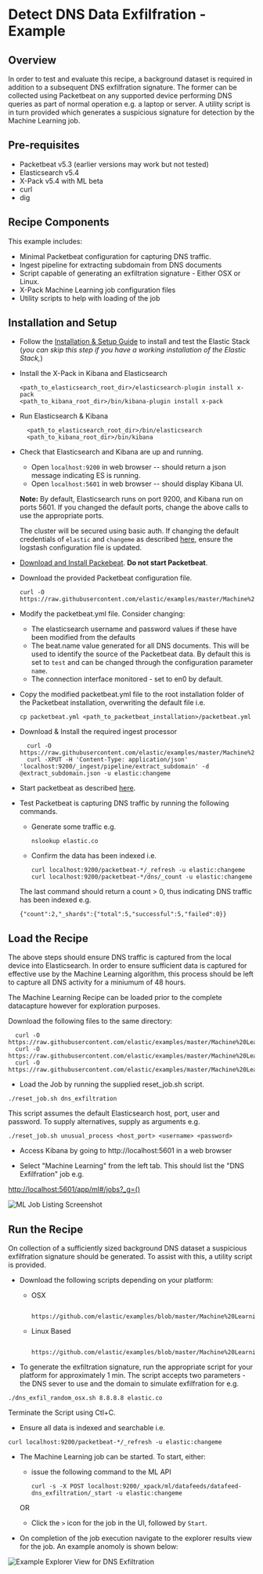 # Detect DNS Data Exfilfration - Example

## Overview

In order to test and evaluate this recipe, a background dataset is required in addition to a subsequent DNS exfilfration signature.  The former can be collected using Packetbeat on any supported device performing DNS queries as part of normal operation e.g. a laptop or server.  A utility script is in turn provided which generates a suspicious signature for detection by the Machine Learning job.

## Pre-requisites

- Packetbeat v5.3 (earlier versions may work but not tested)
- Elasticsearch v5.4
- X-Pack v5.4 with ML beta
- curl
- dig

## Recipe Components

This example includes:

 * Minimal Packetbeat configuration for capturing DNS traffic.
 * Ingest pipeline for extracting subdomain from DNS documents
 * Script capable of generating an exfiltration signature - Either OSX or Linux.
 * X-Pack Machine Learning job configuration files
 * Utility scripts to help with loading of the job

## Installation and Setup

* Follow the [Installation & Setup Guide](https://github.com/elastic/examples/blob/master/Installation%20and%20Setup.md) to install and test the Elastic Stack (*you can skip this step if you have a working installation of the Elastic Stack,*)

* Install the X-Pack in Kibana and Elasticsearch

  ```shell
  <path_to_elasticsearch_root_dir>/elasticsearch-plugin install x-pack
  <path_to_kibana_root_dir>/bin/kibana-plugin install x-pack
  ```

* Run Elasticsearch & Kibana

  ```shell
    <path_to_elasticsearch_root_dir>/bin/elasticsearch
    <path_to_kibana_root_dir>/bin/kibana

  ```

* Check that Elasticsearch and Kibana are up and running.

  - Open `localhost:9200` in web browser -- should return a json message indicating ES is running.
  - Open `localhost:5601` in web browser -- should display Kibana UI.

  **Note:** By default, Elasticsearch runs on port 9200, and Kibana run on ports 5601. If you changed the default ports, change the above calls to use the appropriate ports.  

  The cluster will be secured using basic auth. If changing the default credentials of `elastic` and `changeme` as described [here](https://www.elastic.co/guide/en/x-pack/current/security-getting-started.html), ensure the logstash configuration file is updated.

* [Download and Install Packebeat](https://www.elastic.co/guide/en/beats/packetbeat/current/packetbeat-installation.html). **Do not start Packetbeat**.

* Download the provided Packetbeat configuration file.

    ```
    curl -O https://raw.githubusercontent.com/elastic/examples/master/Machine%20Learning/Security%20Analytics%20Recipes/dns_data_exfiltration/configs/packetbeat/packetbeat.yml
    ```

* Modify the packetbeat.yml file. Consider changing:

    - The elasticsearch username and password values if these have been modified from the defaults
    - The beat.name value generated for all DNS documents. This will be used to identify the source of the Packetbeat data. By default this is set to `test` and can be changed through the configuration parameter `name`.
    - The connection interface monitored - set to en0 by default.

* Copy the modified packetbeat.yml file to the root installation folder of the Packetbeat installation, overwriting the default file i.e.

    ```cp packetbeat.yml <path_to_packetbeat_installation>/packetbeat.yml```

* Download & Install the required ingest processor  

  ```
    curl -O https://raw.githubusercontent.com/elastic/examples/master/Machine%20Learning/Security%20Analytics%20Recipes/dns_data_exfiltration/configs/ingest/extract_subdomain.json
    curl -XPUT -H 'Content-Type: application/json' 'localhost:9200/_ingest/pipeline/extract_subdomain' -d @extract_subdomain.json -u elastic:changeme
  ```

* Start packetbeat as described [here](https://www.elastic.co/guide/en/beats/packetbeat/current/packetbeat-starting.html).

* Test Packetbeat is capturing DNS traffic by running the following commands.

    - Generate some traffic e.g.
        ```
        nslookup elastic.co
        ```
    - Confirm the data has been indexed i.e.
        ```
        curl localhost:9200/packetbeat-*/_refresh -u elastic:changeme
        curl localhost:9200/packetbeat-*/dns/_count -u elastic:changeme
        ```

    The last command should return a count > 0, thus indicating DNS traffic has been indexed e.g.

    ```
    {"count":2,"_shards":{"total":5,"successful":5,"failed":0}}
    ```

## Load the Recipe

The above steps should ensure DNS traffic is captured from the local device into Elasticsearch.  In order to ensure sufficient data is captured for effective use by the Machine Learning algorithm, this process should be left to capture all DNS activity for a miniumum of 48 hours.

The Machine Learning Recipe can be loaded prior to the complete datacapture however for exploration purposes.

Download the following files to the same directory:

  ```
    curl -O https://raw.githubusercontent.com/elastic/examples/master/Machine%20Learning/Security%20Analytics%20Recipes/dns_data_exfiltration/machine_learning/data_feed.json
    curl -O https://raw.githubusercontent.com/elastic/examples/master/Machine%20Learning/Security%20Analytics%20Recipes/dns_data_exfiltration/machine_learning/job.json
    curl -O https://raw.githubusercontent.com/elastic/examples/master/Machine%20Learning/Security%20Analytics%20Recipes/scripts/reset_job.sh
  ```

* Load the Job by running the supplied reset_job.sh script.

```
./reset_job.sh dns_exfiltration
```

This script assumes the default Elasticsearch host, port, user and password. To supply alternatives, supply as arguments e.g.

```
./reset_job.sh unusual_process <host_port> <username> <password>
```

* Access Kibana by going to http://localhost:5601 in a web browser

* Select "Machine Learning" from the left tab. This should list the "DNS Exfilfration" job e.g.

[http://localhost:5601/app/ml#/jobs?_g=()](http://localhost:5601/app/ml#/jobs?_g=())

![ML Job Listing Screenshot](https://cloud.githubusercontent.com/assets/12695796/24838000/e273814a-1d37-11e7-8262-c6a2fcea93b2.png)

## Run the Recipe

On collection of a sufficiently sized background DNS dataset a suspicious exfilfration signature should be generated. To assist with this, a utility script is provided.

* Download the following scripts depending on your platform:

    - OSX

      ```
        https://github.com/elastic/examples/blob/master/Machine%20Learning/Security%20Analytics%20Recipes/dns_data_exfiltration/scripts/dns_exfil_random_osx.sh
      ```

    - Linux Based
      ```
        https://github.com/elastic/examples/blob/master/Machine%20Learning/Security%20Analytics%20Recipes/dns_data_exfiltration/scripts/dns_exfil_random.sh
      ```

* To generate the exfiltration signature, run the appropriate script for your platform for approximately 1 min. The script accepts two parameters - the DNS sever to use and the domain to simulate exfilfration for e.g.

```
./dns_exfil_random_osx.sh 8.8.8.8 elastic.co
```

Terminate the Script using Ctl+C.

* Ensure all data is indexed and searchable i.e.

```
curl localhost:9200/packetbeat-*/_refresh -u elastic:changeme

```

* The Machine Learning job can be started. To start, either:

    - issue the following command to the ML API

        ```
        curl -s -X POST localhost:9200/_xpack/ml/datafeeds/datafeed-dns_exfiltration/_start -u elastic:changeme
        ```  
    OR

    - Click the `>` icon for the job in the UI, followed by `Start`.

* On completion of the job execution navigate to the explorer results view for the job. An example anomoly is shown below:


![Example Explorer View for DNS Exfiltration](https://cloud.githubusercontent.com/assets/12695796/24838139/f91f6db2-1d39-11e7-96b0-2c41a6aabfea.png)
